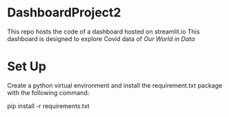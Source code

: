 # DashboardProject2

This repo hosts the code of a dashboard hosted on streamlit.io
This dashboard is designed to explore Covid data of *Our World in Data*

# Set Up

Create a python virtual environment and install the requirement.txt package with the following command:

pip install -r requirements.txt

